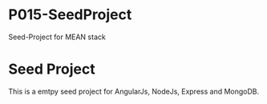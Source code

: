 # P015-SeedProject
Seed-Project for MEAN stack


# Seed Project
This is a emtpy seed project for AngularJs, NodeJs, Express and MongoDB.
